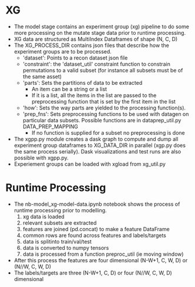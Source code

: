 # XG
* The model stage contains an experiment group (xg) pipeline to do some more processing on the mutate stage data prior to runtime processing.
* XG data are structured as MultiIndex Dataframes of shape (N, C, D)
* The XG_PROCESS_DIR contains json files that describe how the experiment groups are to be processed.
	- 'dataset': Points to a recon dataset json file
	- 'constraint': the 'dataset_util' constraint function to constrain permutations to a valid subset (for instance all subsets must be of the same asset)
	- 'parts': Sets the partitions of data to be extracted
		- An item can be a string or a list
		- If it is a list, all the items in the list are passed to the preprocessing function that is set by the first item in the list
	- 'how': Sets the way parts are yielded to the processing function(s).
	- 'prep_fns': Sets preprocessing functions to be used with datagen on particular data subsets. Possible functions are in dataprep_util.py DATA_PREP_MAPPING
		- If no function is supplied for a subset no preprocessing is done
* The xgpp.py module creates a dask graph to compute and dump all experiment group dataframes to XG_DATA_DIR in parallel (xgp.py does the same process serially). Dask visualizations and test runs are also possible with xgpp.py.
* Experiement groups can be loaded with xgload from xg_util.py

# Runtime Processing
* The nb-model_xg-model-data.ipynb notebook shows the process of runtime processing prior to modelling.
	1. xg data is loaded
	2. relevant subsets are extracted
	3. features are joined (pd.concat) to make a feature DataFrame
	4. common rows are found across features and labels/targets
	5. data is splitinto train/val/test
	6. data is converted to numpy tensors
	7. data is processed from a function preproc_util (ie moving window)
* After this process the features are four dimensional (N-W+1, C, W, D) or (N//W, C, W, D)
* The labels/targets are three (N-W+1, C, D) or four (N//W, C, W, D) dimensional

